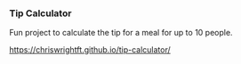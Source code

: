 ### Tip Calculator

Fun project to calculate the tip for a meal for up to 10 people.

https://chriswrightft.github.io/tip-calculator/